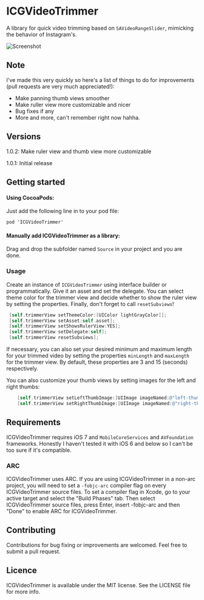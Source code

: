 # ICGVideoTrimmer
A library for quick video trimming based on `SAVideoRangeSlider`, mimicking the behavior of Instagram's.

![Screenshot](https://raw.githubusercontent.com/itsmeichigo/ICGVideoTrimmer/master/Screenshot.png)

## Note
I've made this very quickly so here's a list of things to do for improvements (pull requests are very much appreciated!):
- Make panning thumb views smoother
- Make ruller view more customizable and nicer
- Bug fixes if any
- More and more, can't remember right now hahha.

## Versions

1.0.2: Make ruler view and thumb view more customizable

1.0.1: Initial release

## Getting started

#### Using CocoaPods:
  Just add the following line in to your pod file:
  
	pod 'ICGVideoTrimmer'

#### Manually add ICGVideoTrimmer as a library:
  Drag and drop the subfolder named `Source` in your project and you are done.

### Usage
Create an instance of `ICGVideoTrimmer` using interface builder or programmatically. Give it an asset and set the delegate. You can select theme color for the trimmer view and decide whether to show the ruler view by setting the properties. Finally, don't forget to call `resetSubviews`!
 ```objective-C
  [self.trimmerView setThemeColor:[UIColor lightGrayColor]];
  [self.trimmerView setAsset:self.asset];
  [self.trimmerView setShowsRulerView:YES];
  [self.trimmerView setDelegate:self];
  [self.trimmerView resetSubviews];
 ```
If necessary, you can also set your desired minimum and maximum length for your trimmed video by setting the properties `minLength` and `maxLength` for the trimmer view. By default, these properties are 3 and 15 (seconds) respectively.

You can also customize your thumb views by setting images for the left and right thumbs:
```objective-C
    [self.trimmerView setLeftThumbImage:[UIImage imageNamed:@"left-thumb"]];
    [self.trimmerView setRightThumbImage:[UIImage imageNamed:@"right-thumb"]];
```

## Requirements

ICGVideoTrimmer requires iOS 7 and `MobileCoreServices` and `AVFoundation` frameworks. Honestly I haven't tested it with iOS 6 and below so I can't be too sure if it's compatible.

### ARC

ICGVideoTrimmer uses ARC. If you are using ICGVideoTrimmer in a non-arc project, you
will need to set a `-fobjc-arc` compiler flag on every ICGVideoTrimmer source files. To set a
compiler flag in Xcode, go to your active target and select the "Build Phases" tab. Then select
ICGVideoTrimmer source files, press Enter, insert -fobjc-arc and then "Done" to enable ARC
for ICGVideoTrimmer.

## Contributing

Contributions for bug fixing or improvements are welcomed. Feel free to submit a pull request.

## Licence

ICGVideoTrimmer is available under the MIT license. See the LICENSE file for more info.
